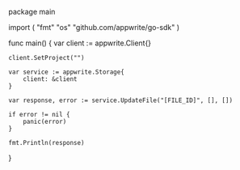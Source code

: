 package main

import (
    "fmt"
    "os"
    "github.com/appwrite/go-sdk"
)

func main() {
    var client := appwrite.Client{}

    client.SetProject("")

    var service := appwrite.Storage{
        client: &client
    }

    var response, error := service.UpdateFile("[FILE_ID]", [], [])

    if error != nil {
        panic(error)
    }

    fmt.Println(response)
}